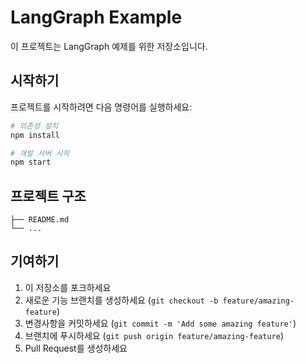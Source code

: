 # LangGraph Example

이 프로젝트는 LangGraph 예제를 위한 저장소입니다.

## 시작하기

프로젝트를 시작하려면 다음 명령어를 실행하세요:

```bash
# 의존성 설치
npm install

# 개발 서버 시작
npm start
```

## 프로젝트 구조

```
├── README.md
└── ...
```

## 기여하기

1. 이 저장소를 포크하세요
2. 새로운 기능 브랜치를 생성하세요 (`git checkout -b feature/amazing-feature`)
3. 변경사항을 커밋하세요 (`git commit -m 'Add some amazing feature'`)
4. 브랜치에 푸시하세요 (`git push origin feature/amazing-feature`)
5. Pull Request를 생성하세요